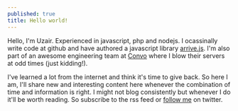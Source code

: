 ```yaml
---
published: true
title: Hello world!
---
```


Hello, I'm Uzair. Experienced in javascript, php and nodejs. I ocassinally write code at github and have authored a javascript library [arrive.js](https://github.com/uzairfarooq/arrive). I'm also part of an awesome engineering team at [Convo](https://www.convo.com) where I blow their servers at odd times (just kidding!).

I've learned a lot from the internet and think it's time to give back. So here I am, I'll share new and interesting content here whenever the combination of time and information is right. I might not blog consistently but whenever I do it'll be worth reading. So subscribe to the rss feed or [follow me](https://twitter.com/uzairfaruq) on twitter.
